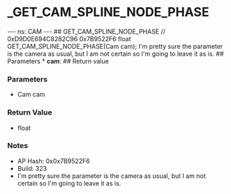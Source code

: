 # _GET_CAM_SPLINE_NODE_PHASE

--- ns: CAM --- ## GET_CAM_SPLINE_NODE_PHASE  // 0xD9D0E694C8282C96 0x7B9522F6 float GET_CAM_SPLINE_NODE_PHASE(Cam cam);  I'm pretty sure the parameter is the camera as usual, but I am not certain so I'm going to leave it as is.  ## Parameters * **cam**:  ## Return value

### Parameters
* Cam cam

### Return Value
* float

### Notes
* AP Hash: 0x0x7B9522F6
* Build: 323
* I'm pretty sure the parameter is the camera as usual, but I am not certain so I'm going to leave it as is.

